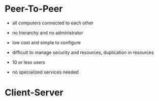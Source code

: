 # Peer-To-Peer
- all computers connected to each other
- no hierarchy and no administrator

- low cost and simple to configure
- difficult to manage security and resources, duplication in resources

- 10 or less users
- no specialized services needed

# Client-Server 
